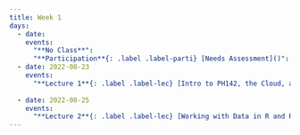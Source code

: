 ```yaml
---
title: Week 1
days:
  - date: 
    events:
      "**No Class**":
      "**Participation**{: .label .label-parti} [Needs Assessment]()":
  - date: 2022-08-23
    events:
      "**Lecture 1**{: .label .label-lec} [Intro to PH142, the Cloud, and PPDAC]()":
      
  - date: 2022-08-25
    events:
      "**Lecture 2**{: .label .label-lec} [Working with Data in R and Rstudio]()":
---
```

